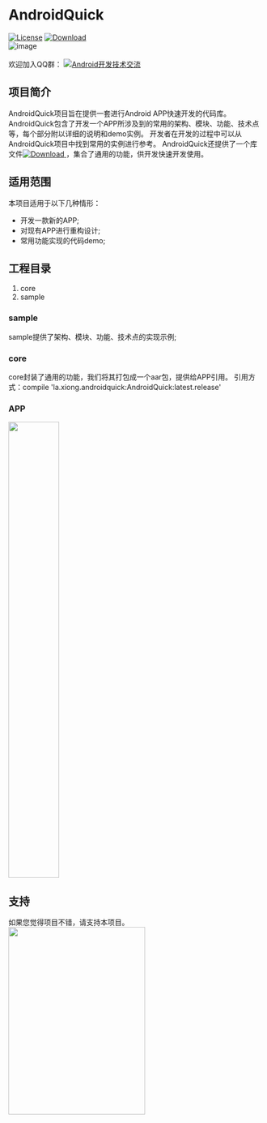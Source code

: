 # AndroidQuick
[![License](https://img.shields.io/badge/license-Apache%202-green.svg)](https://www.apache.org/licenses/LICENSE-2.0)
[![Download](https://api.bintray.com/packages/ddnosh/maven/AndroidQuick/images/download.svg) ](https://bintray.com/ddnosh/maven/AndroidQuick/_latestVersion)  
![image](https://github.com/ddnosh/AndroidQuick/blob/master/logo.png)  
<br />
欢迎加入QQ群：
<a target="_blank" href="//shang.qq.com/wpa/qunwpa?idkey=5867e988b85eecbb8c50bedab9810624fc017ce71098ae9394e7c935a4125281"><img border="0" src="http://pub.idqqimg.com/wpa/images/group.png" alt="Android开发技术交流" title="Android开发技术交流"></a>

## 项目简介
AndroidQuick项目旨在提供一套进行Android APP快速开发的代码库。 
AndroidQuick包含了开发一个APP所涉及到的常用的架构、模块、功能、技术点等，每个部分附以详细的说明和demo实例。
开发者在开发的过程中可以从AndroidQuick项目中找到常用的实例进行参考。
AndroidQuick还提供了一个库文件[![Download](https://api.bintray.com/packages/ddnosh/maven/AndroidQuick/images/download.svg) ](https://bintray.com/ddnosh/maven/AndroidQuick/_latestVersion) ，集合了通用的功能，供开发快速开发使用。

## 适用范围
本项目适用于以下几种情形：
- 开发一款新的APP;
- 对现有APP进行重构设计;
- 常用功能实现的代码demo;

## 工程目录
1. core
2. sample
### sample
sample提供了架构、模块、功能、技术点的实现示例;
### core
core封装了通用的功能，我们将其打包成一个aar包，提供给APP引用。
引用方式：compile 'la.xiong.androidquick:AndroidQuick:latest.release'

### APP
<img src="https://raw.githubusercontent.com/ddnosh/AndroidQuick/master/art/screenshot.jpg"  height="900" width="100">

## 支持
如果您觉得项目不错，请支持本项目。  
<img src="https://github.com/ddnosh/AndroidQuick/blob/master/art/wxskm.jpg"  height="370" width="270">
